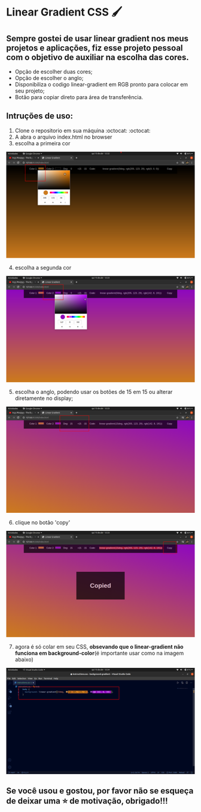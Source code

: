 # Linear Gradient CSS  :paintbrush: 



## Sempre gostei de usar linear gradient nos meus projetos e aplicações, fiz esse projeto pessoal com o objetivo de auxiliar na escolha das cores.



- Opção de escolher duas cores;
- Opção de escolher o anglo;
- Disponibiliza o codigo linear-gradient em RGB pronto para colocar em seu projeto;
- Botão para copiar direto para área de transferência.



## Intruções de uso:

1. Clone o repositorio em sua máquina :octocat: :octocat:
2. A abra o arquivo index.html no browser
3. escolha a primeira cor
<img src="https://github.com/Gonzagadavid/linear-gradient-CSS/blob/main/images/inst-3.png?raw=true">

4. escolha a segunda cor
<img src="https://github.com/Gonzagadavid/linear-gradient-CSS/blob/main/images/inst-4.png?raw=true">

5. escolha o anglo, podendo usar os botões de 15 em 15 ou alterar diretamente no display;
<img src="https://github.com/Gonzagadavid/linear-gradient-CSS/blob/main/images/inst-5.png?raw=true">

6. clique no botão 'copy'
<img src="https://github.com/Gonzagadavid/linear-gradient-CSS/blob/main/images/inst-6.png?raw=true">

7. agora é só colar em seu CSS, **obsevando que o linear-gradient não funciona em background-color**(é importante usar como na imagem abaixo)
<img src="https://github.com/Gonzagadavid/linear-gradient-CSS/blob/main/images/inst-7.png?raw=true">

## Se você usou e gostou, por favor não se esqueça de deixar uma :star: de motivação, obrigado!!! 
